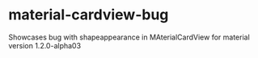 # material-cardview-bug
Showcases bug with shapeappearance in MAterialCardView for material version 1.2.0-alpha03
